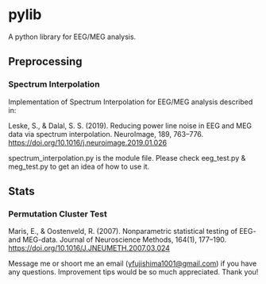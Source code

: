 # pylib
A python library for EEG/MEG analysis.

## Preprocessing
### Spectrum Interpolation
Implementation of Spectrum Interpolation for EEG/MEG analysis described in:

Leske, S., & Dalal, S. S. (2019). Reducing power line noise in EEG and MEG data via spectrum interpolation. NeuroImage, 189, 763–776. https://doi.org/10.1016/j.neuroimage.2019.01.026

spectrum_interpolation.py is the module file. Please check eeg_test.py & meg_test.py to get an idea of how to use it.

## Stats
### Permutation Cluster Test
Maris, E., & Oostenveld, R. (2007). Nonparametric statistical testing of EEG- and MEG-data. Journal of Neuroscience Methods, 164(1), 177–190. https://doi.org/10.1016/J.JNEUMETH.2007.03.024

Message me or shoort me an email (yfujishima1001@gmail.com) if you have any questions.
Improvement tips would be so much appreciated. Thank you!
